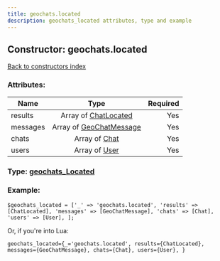 ```yaml
---
title: geochats.located
description: geochats_located attributes, type and example
---
```

## Constructor: geochats.located  
[Back to constructors index](index.md)



### Attributes:

| Name     |    Type       | Required |
|----------|:-------------:|---------:|
|results|Array of [ChatLocated](../types/ChatLocated.md) | Yes|
|messages|Array of [GeoChatMessage](../types/GeoChatMessage.md) | Yes|
|chats|Array of [Chat](../types/Chat.md) | Yes|
|users|Array of [User](../types/User.md) | Yes|



### Type: [geochats\_Located](../types/geochats_Located.md)


### Example:

```
$geochats_located = ['_' => 'geochats.located', 'results' => [ChatLocated], 'messages' => [GeoChatMessage], 'chats' => [Chat], 'users' => [User], ];
```  

Or, if you're into Lua:  


```
geochats_located={_='geochats.located', results={ChatLocated}, messages={GeoChatMessage}, chats={Chat}, users={User}, }

```


